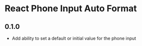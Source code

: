 # React Phone Input Auto Format

## 0.1.0

- Add ability to set a default or initial value for the phone input

